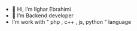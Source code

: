 - 👋 Hi, I’m Ilghar Ebrahimi
- 👀 I’m Backend developer 
- I’m work with " php , c++ , js, python " language 

<!---
ilghar2009/ilghar2009 is a ✨ special ✨ repository because its `README.md` (this file) appears on your GitHub profile.
You can click the Preview link to take a look at your changes.
--->
